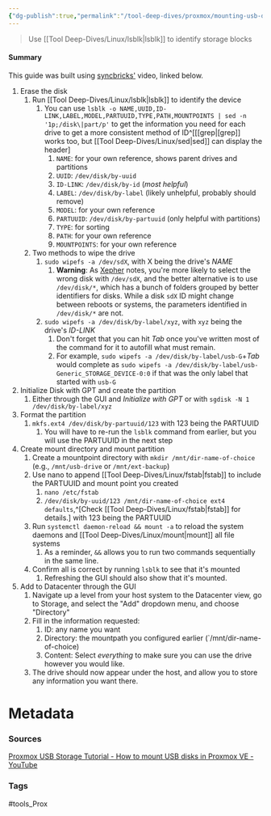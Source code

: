 ```yaml
---
{"dg-publish":true,"permalink":"/tool-deep-dives/proxmox/mounting-usb-drives-in-prox-mox/"}
---
```


> Use [[Tool Deep-Dives/Linux/lsblk\|lsblk]] to identify storage blocks
#### Summary
This guide was built using [syncbricks'](https://www.youtube.com/@syncbricks) video, linked below.
1. Erase the disk
	1. Run [[Tool Deep-Dives/Linux/lsblk\|lsblk]] to identify the device
		1. You can use `lsblk -o NAME,UUID,ID-LINK,LABEL,MODEL,PARTUUID,TYPE,PATH,MOUNTPOINTS | sed -n '1p;/disk\|part/p'` to get the information you need for each drive to get a more consistent method of ID^[[[grep\|[grep]] works too, but [[Tool Deep-Dives/Linux/sed\|sed]] can display the header]
			1. `NAME`: for your own reference, shows parent drives and partitions
			2. `UUID`: `/dev/disk/by-uuid`
			3. `ID-LINK`: `/dev/disk/by-id` (*most helpful*)
			4. `LABEL`: `/dev/disk/by-label` (likely unhelpful, probably should remove)
			5. `MODEL`: for your own reference
			6. `PARTUUID`: `/dev/disk/by-partuuid` (only helpful with partitions)
			7. `TYPE`: for sorting
			8. `PATH`: for your own reference
			9. `MOUNTPOINTS`: for your own reference
	2. Two methods to wipe the drive
		1. `sudo wipefs -a /dev/sdX`, with X being the drive's *NAME*
			1. **Warning**: As [Xepher](https://www.reddit.com/r/linux/comments/9rswgf/comment/e8jhvks/) notes, you're more likely to select the wrong disk with `/dev/sdX`, and the better alternative is to use `/dev/disk/*`, which has a bunch of folders grouped by better identifiers for disks. While a disk `sdX` ID might change between reboots or systems, the parameters identified in `/dev/disk/*` are not.
		2. `sudo wipefs -a /dev/disk/by-label/xyz`, with `xyz` being the drive's *ID-LINK*
			1. Don't forget that you can hit *Tab* once you've written most of the command for it to autofill what must remain.
			2. For example, `sudo wipefs -a /dev/disk/by-label/usb-G`+*Tab* would complete as `sudo wipefs -a /dev/disk/by-label/usb-Generic_STORAGE_DEVICE-0:0` if that was the only label that started with `usb-G`
2. Initialize Disk with GPT and create the partition
	1. Either through the GUI and *Initialize with GPT* or with `sgdisk -N 1 /dev/disk/by-label/xyz`
3. Format the partition
	1. `mkfs.ext4 /dev/disk/by-partuuid/123` with 123 being the PARTUUID
		1. You will have to re-run the `lsblk` command from earlier, but you will use the PARTUUID in the next step
4. Create mount directory and mount partition
	1. Create a mountpoint directory with `mkdir /mnt/dir-name-of-choice` (e.g., `/mnt/usb-drive` or `/mnt/ext-backup`)
	2. Use nano to append [[Tool Deep-Dives/Linux/fstab\|fstab]] to include the PARTUUID and mount point you created
		1. `nano /etc/fstab`
		2. `/dev/disk/by-uuid/123 /mnt/dir-name-of-choice ext4 defaults`,^[Check [[Tool Deep-Dives/Linux/fstab\|fstab]] for details.] with 123 being the PARTUUID
	3. Run `systemctl daemon-reload && mount -a` to reload the system daemons and [[Tool Deep-Dives/Linux/mount\|mount]] all file systems
		1. As a reminder, `&&` allows you to run two commands sequentially in the same line.
	4. Confirm all is correct by running `lsblk` to see that it's mounted
		1. Refreshing the GUI should also show that it's mounted.
5. Add to Datacenter through the GUI
	1. Navigate up a level from your host system to the Datacenter view, go to Storage, and select the "Add" dropdown menu, and choose "Directory"
	2. Fill in the information requested:
		1. ID: any name you want
		2. Directory: the mountpath you configured earlier (`/mnt/dir-name-of-choice)
		3. Content: Select *everything* to make sure you can use the drive however you would like.
	3. The drive should now appear under the host, and allow you to store any information you want there.


# Metadata

### Sources
[Proxmox USB Storage Tutorial - How to mount USB disks in Proxmox VE - YouTube](https://www.youtube.com/watch?v=a3QTaV4Cg7M)
### Tags
#tools_Prox 